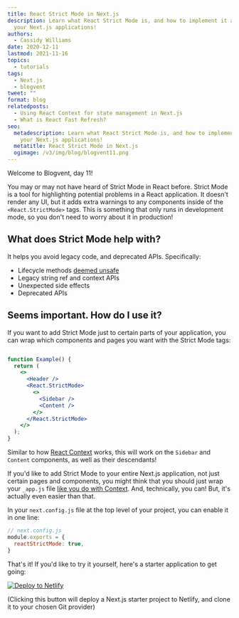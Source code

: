 ```yaml
---
title: React Strict Mode in Next.js
description: Learn what React Strict Mode is, and how to implement it across
  your Next.js applications!
authors:
  - Cassidy Williams
date: 2020-12-11
lastmod: 2021-11-16
topics:
  - tutorials
tags:
  - Next.js
  - blogvent
tweet: ""
format: blog
relatedposts:
  - Using React Context for state management in Next.js
  - What is React Fast Refresh?
seo:
  metadescription: Learn what React Strict Mode is, and how to implement it across
    your Next.js applications!
  metatitle: React Strict Mode in Next.js
  ogimage: /v3/img/blog/blogvent11.png
---
```

Welcome to Blogvent, day 11!

You may or may not have heard of Strict Mode in React before. Strict Mode is a tool for highlighting potential problems in a React application. It doesn't render any UI, but it adds extra warnings to any components inside of the `<React.StrictMode>` tags. This is something that only runs in development mode, so you don't need to worry about it in production!

## What does Strict Mode help with?
It helps you avoid legacy code, and deprecated APIs. Specifically:

- Lifecycle methods [deemed unsafe](https://reactjs.org/blog/2018/03/27/update-on-async-rendering.html)
- Legacy string ref and context APIs
- Unexpected side effects
- Deprecated APIs

## Seems important. How do I use it?
If you want to add Strict Mode just to certain parts of your application, you can wrap which components and pages you want with the Strict Mode tags:

```jsx

function Example() {
  return (
    <>
      <Header />
      <React.StrictMode>
        <>
          <Sidebar />
          <Content />
        </>
      </React.StrictMode>
    </>
  );
}
```

Similar to how [React Context](https://reactjs.org/docs/context.html) works, this will work on the `Sidebar` and `Content` components, as well as their descendants!

If you'd like to add Strict Mode to your entire Next.js application, not just certain pages and components, you might think that you should just wrap your `_app.js` file [like you do with Context](https://www.netlify.com/blog/2020/12/01/using-react-context-for-state-management-in-next.js/?utm_source=blog&utm_medium=nextcontext-cs&utm_campaign=devex). And, technically, you can! But, it's actually even easier than that.

In your `next.config.js` file at the top level of your project, you can enable it in one line:

```js
// next.config.js
module.exports = {
  reactStrictMode: true,
}
```

That's it! If you'd like to try it yourself, here's a starter application to get going:

[![Deploy to Netlify](https://www.netlify.com/img/deploy/button.svg)](https://app.netlify.com/start/deploy?repository=https://github.com/netlify-templates/next-netlify-starter&utm_source=blog&utm_medium=nextstarterstrictmode-cs&utm_campaign=devex)

(Clicking this button will deploy a Next.js starter project to Netlify, and clone it to your chosen Git provider)
